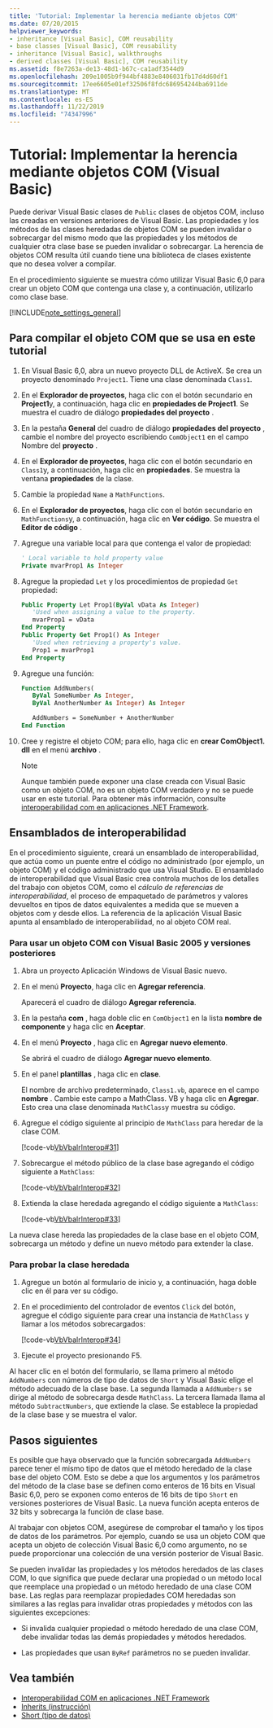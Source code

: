 ```yaml
---
title: 'Tutorial: Implementar la herencia mediante objetos COM'
ms.date: 07/20/2015
helpviewer_keywords:
- inheritance [Visual Basic], COM reusability
- base classes [Visual Basic], COM reusability
- inheritance [Visual Basic], walkthroughs
- derived classes [Visual Basic], COM reusability
ms.assetid: f8e7263a-de13-48d1-b67c-ca1adf3544d9
ms.openlocfilehash: 209e1005b9f944bf4883e8406031fb17d4d60df1
ms.sourcegitcommit: 17ee6605e01ef32506f8fdc686954244ba6911de
ms.translationtype: MT
ms.contentlocale: es-ES
ms.lasthandoff: 11/22/2019
ms.locfileid: "74347996"
---
```

# <a name="walkthrough-implementing-inheritance-with-com-objects-visual-basic"></a>Tutorial: Implementar la herencia mediante objetos COM (Visual Basic)

Puede derivar Visual Basic clases de `Public` clases de objetos COM, incluso las creadas en versiones anteriores de Visual Basic. Las propiedades y los métodos de las clases heredadas de objetos COM se pueden invalidar o sobrecargar del mismo modo que las propiedades y los métodos de cualquier otra clase base se pueden invalidar o sobrecargar. La herencia de objetos COM resulta útil cuando tiene una biblioteca de clases existente que no desea volver a compilar.

En el procedimiento siguiente se muestra cómo utilizar Visual Basic 6,0 para crear un objeto COM que contenga una clase y, a continuación, utilizarlo como clase base.

[!INCLUDE[note_settings_general](~/includes/note-settings-general-md.md)]

## <a name="to-build-the-com-object-that-is-used-in-this-walkthrough"></a>Para compilar el objeto COM que se usa en este tutorial

1. En Visual Basic 6,0, abra un nuevo proyecto DLL de ActiveX. Se crea un proyecto denominado `Project1`. Tiene una clase denominada `Class1`.

2. En el **Explorador de proyectos**, haga clic con el botón secundario en **Project1**y, a continuación, haga clic en **propiedades de Project1**. Se muestra el cuadro de diálogo **propiedades del proyecto** .

3. En la pestaña **General** del cuadro de diálogo **propiedades del proyecto** , cambie el nombre del proyecto escribiendo `ComObject1` en el campo Nombre del **proyecto** .

4. En el **Explorador de proyectos**, haga clic con el botón secundario en `Class1`y, a continuación, haga clic en **propiedades**. Se muestra la ventana **propiedades** de la clase.

5. Cambie la propiedad `Name` a `MathFunctions`.

6. En el **Explorador de proyectos**, haga clic con el botón secundario en `MathFunctions`y, a continuación, haga clic en **Ver código**. Se muestra el **Editor de código** .

7. Agregue una variable local para que contenga el valor de propiedad:

    ```vb
    ' Local variable to hold property value
    Private mvarProp1 As Integer
    ```

8. Agregue la propiedad `Let` y los procedimientos de propiedad `Get` propiedad:

    ```vb
    Public Property Let Prop1(ByVal vData As Integer)
       'Used when assigning a value to the property.
       mvarProp1 = vData
    End Property
    Public Property Get Prop1() As Integer
       'Used when retrieving a property's value.
       Prop1 = mvarProp1
    End Property
    ```

9. Agregue una función:

    ```vb
    Function AddNumbers(
       ByVal SomeNumber As Integer,
       ByVal AnotherNumber As Integer) As Integer

       AddNumbers = SomeNumber + AnotherNumber
    End Function
    ```

10. Cree y registre el objeto COM; para ello, haga clic en **crear ComObject1. dll** en el menú **archivo** .

    > [!NOTE]
    > Aunque también puede exponer una clase creada con Visual Basic como un objeto COM, no es un objeto COM verdadero y no se puede usar en este tutorial. Para obtener más información, consulte [interoperabilidad com en aplicaciones .NET Framework](../../../visual-basic/programming-guide/com-interop/com-interoperability-in-net-framework-applications.md).

## <a name="interop-assemblies"></a>Ensamblados de interoperabilidad

En el procedimiento siguiente, creará un ensamblado de interoperabilidad, que actúa como un puente entre el código no administrado (por ejemplo, un objeto COM) y el código administrado que usa Visual Studio. El ensamblado de interoperabilidad que Visual Basic crea controla muchos de los detalles del trabajo con objetos COM, como el *cálculo de referencias de interoperabilidad*, el proceso de empaquetado de parámetros y valores devueltos en tipos de datos equivalentes a medida que se mueven a objetos com y desde ellos. La referencia de la aplicación Visual Basic apunta al ensamblado de interoperabilidad, no al objeto COM real.

### <a name="to-use-a-com-object-with-visual-basic-2005-and-later-versions"></a>Para usar un objeto COM con Visual Basic 2005 y versiones posteriores

1. Abra un proyecto Aplicación Windows de Visual Basic nuevo.

2. En el menú **Proyecto**, haga clic en **Agregar referencia**.

     Aparecerá el cuadro de diálogo **Agregar referencia**.

3. En la pestaña **com** , haga doble clic en `ComObject1` en la lista **nombre de componente** y haga clic en **Aceptar**.

4. En el menú **Proyecto** , haga clic en **Agregar nuevo elemento**.

     Se abrirá el cuadro de diálogo **Agregar nuevo elemento**.

5. En el panel **plantillas** , haga clic en **clase**.

     El nombre de archivo predeterminado, `Class1.vb`, aparece en el campo **nombre** . Cambie este campo a MathClass. VB y haga clic en **Agregar**. Esto crea una clase denominada `MathClass`y muestra su código.

6. Agregue el código siguiente al principio de `MathClass` para heredar de la clase COM.

     [!code-vb[VbVbalrInterop#31](~/samples/snippets/visualbasic/VS_Snippets_VBCSharp/VbVbalrInterop/VB/Class1.vb#31)]

7. Sobrecargue el método público de la clase base agregando el código siguiente a `MathClass`:

     [!code-vb[VbVbalrInterop#32](~/samples/snippets/visualbasic/VS_Snippets_VBCSharp/VbVbalrInterop/VB/Class1.vb#32)]

8. Extienda la clase heredada agregando el código siguiente a `MathClass`:

     [!code-vb[VbVbalrInterop#33](~/samples/snippets/visualbasic/VS_Snippets_VBCSharp/VbVbalrInterop/VB/Class1.vb#33)]

La nueva clase hereda las propiedades de la clase base en el objeto COM, sobrecarga un método y define un nuevo método para extender la clase.

### <a name="to-test-the-inherited-class"></a>Para probar la clase heredada

1. Agregue un botón al formulario de inicio y, a continuación, haga doble clic en él para ver su código.

2. En el procedimiento del controlador de eventos `Click` del botón, agregue el código siguiente para crear una instancia de `MathClass` y llamar a los métodos sobrecargados:

     [!code-vb[VbVbalrInterop#34](~/samples/snippets/visualbasic/VS_Snippets_VBCSharp/VbVbalrInterop/VB/Class1.vb#34)]

3. Ejecute el proyecto presionando F5.

Al hacer clic en el botón del formulario, se llama primero al método `AddNumbers` con números de tipo de datos de `Short` y Visual Basic elige el método adecuado de la clase base. La segunda llamada a `AddNumbers` se dirige al método de sobrecarga desde `MathClass`. La tercera llamada llama al método `SubtractNumbers`, que extiende la clase. Se establece la propiedad de la clase base y se muestra el valor.

## <a name="next-steps"></a>Pasos siguientes

Es posible que haya observado que la función sobrecargada `AddNumbers` parece tener el mismo tipo de datos que el método heredado de la clase base del objeto COM. Esto se debe a que los argumentos y los parámetros del método de la clase base se definen como enteros de 16 bits en Visual Basic 6,0, pero se exponen como enteros de 16 bits de tipo `Short` en versiones posteriores de Visual Basic. La nueva función acepta enteros de 32 bits y sobrecarga la función de clase base.

Al trabajar con objetos COM, asegúrese de comprobar el tamaño y los tipos de datos de los parámetros. Por ejemplo, cuando se usa un objeto COM que acepta un objeto de colección Visual Basic 6,0 como argumento, no se puede proporcionar una colección de una versión posterior de Visual Basic.

Se pueden invalidar las propiedades y los métodos heredados de las clases COM, lo que significa que puede declarar una propiedad o un método local que reemplace una propiedad o un método heredado de una clase COM base. Las reglas para reemplazar propiedades COM heredadas son similares a las reglas para invalidar otras propiedades y métodos con las siguientes excepciones:

- Si invalida cualquier propiedad o método heredado de una clase COM, debe invalidar todas las demás propiedades y métodos heredados.

- Las propiedades que usan `ByRef` parámetros no se pueden invalidar.

## <a name="see-also"></a>Vea también

- [Interoperabilidad COM en aplicaciones .NET Framework](../../../visual-basic/programming-guide/com-interop/com-interoperability-in-net-framework-applications.md)
- [Inherits (instrucción)](../../../visual-basic/language-reference/statements/inherits-statement.md)
- [Short (tipo de datos)](../../../visual-basic/language-reference/data-types/short-data-type.md)
